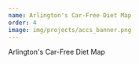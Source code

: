 ```yaml
---
name: Arlington's Car-Free Diet Map
order: 4
image: img/projects/accs_banner.png
---
```


Arlington's Car-Free Diet Map
